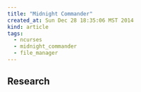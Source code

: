 ```yaml
---
title: "Midnight Commander"
created_at: Sun Dec 28 18:35:06 MST 2014
kind: article
tags:
  - ncurses
  - midnight_commander
  - file_manager
---
```


## Research


